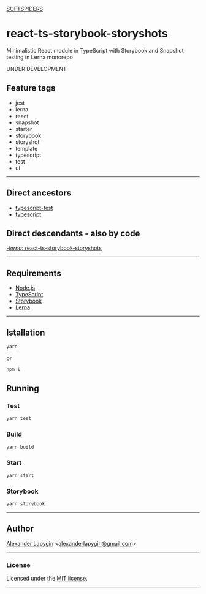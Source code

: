 [SOFTSPIDERS](https://github.com/softspiders/softspiders)

# react-ts-storybook-storyshots

Minimalistic React module in TypeScript with Storybook and Snapshot testing in Lerna monorepo

UNDER DEVELOPMENT

## Feature tags

- jest
- lerna
- react
- snapshot
- starter
- storybook
- storyshot
- template
- typescript
- test
- ui

---

## Direct ancestors

- [typescript-test](https://github.com/softspiders/typescript-test)
- [typescript](https://github.com/softspiders/typescript)

## Direct descendants - also by code

[-*lerna*: react-ts-storybook-storyshots](https://github.com/softspiders/react-ts-storybook-storyshots)

---

## Requirements

* [Node.js](https://nodejs.org/en/download/package-manager/)
* [TypeScript](https://www.typescriptlang.org/)
* [Storybook](https://storybook.js.org/docs/guides/quick-start-guide/)
* [Lerna](https://lerna.js.org/)

---

## Istallation

```sh
yarn
```

or

```sh
npm i
```


## Running

### Test

```sh
yarn test
```

### Build

```sh
yarn build
```

### Start

```sh
yarn start
```

### Storybook

```sh
yarn storybook
```

---

## Author

[Alexander Lapygin](https://github.com/AlexanderLapygin) <<alexanderlapygin@gmail.com>>

---

### License

Licensed under the [MIT license](./LICENSE).

---
